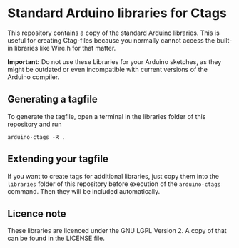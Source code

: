 # Standard Arduino libraries for Ctags

This repository contains a copy of the standard Arduino libraries. This is useful
for creating Ctag-files because you normally cannot access the built-in libraries
like Wire.h for that matter.

**Important:** Do not use these Libraries for your Arduino sketches, as they
might be outdated or even incompatible with current versions of the Arduino
compiler.

## Generating a tagfile

To generate the tagfile, open a terminal in the libraries folder of this
repository and run 

`arduino-ctags -R .`

## Extending your tagfile

If you want to create tags for additional libraries, just copy them into the 
`libraries` folder of this repository before execution of the `arduino-ctags`
command. Then they will be included automatically.

## Licence note

These libraries are licenced under the GNU LGPL Version 2. A copy of that can be
found in the LICENSE file.